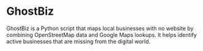 # GhostBiz
GhostBiz is a Python script that maps local businesses with no website by combining OpenStreetMap data and Google Maps lookups. It helps identify active businesses that are missing from the digital world.
